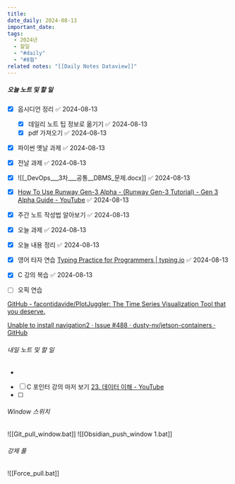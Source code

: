 ```yaml
---
title: 
date_daily: 2024-08-13
important_date: 
tags:
  - 2024년
  - 할일
  - "#daily"
  - "#8월"
related notes: "[[Daily Notes Dataview]]"
---
```

##### 오늘 노트 및 할 일 
- [x] 옵시디언 정리 ✅ 2024-08-13
	- [x] 데일리 노트 팁 정보로 옮기기 ✅ 2024-08-13
	- [x] pdf 가져오기 ✅ 2024-08-13
- [x] 파이썬 옛날 과제 ✅ 2024-08-13
- [x] 전날 과제 ✅ 2024-08-13
- [x] ![[_DevOps___3차___공통__DBMS_문제.docx]] ✅ 2024-08-13
- [x] [How To Use Runway Gen-3 Alpha - (Runway Gen-3 Tutorial) - Gen 3 Alpha Guide - YouTube](https://www.youtube.com/watch?v=d7oxhBrx4v8) ✅ 2024-08-13
- [x] 주간 노트 작성법 알아보기 ✅ 2024-08-13
- [x] 오늘 과제 ✅ 2024-08-13
- [x] 오늘 내용 정리 ✅ 2024-08-13
- [x] 영어 타자 연습 [Typing Practice for Programmers | typing.io](https://typing.io/) ✅ 2024-08-13
- [x] C 강의 복습 ✅ 2024-08-13
- [ ] 오픽 연습


[GitHub - facontidavide/PlotJuggler: The Time Series Visualization Tool that you deserve.](https://github.com/facontidavide/PlotJuggler)

[Unable to install navigation2 · Issue #488 · dusty-nv/jetson-containers · GitHub](https://github.com/dusty-nv/jetson-containers/issues/488)

###### 내일 노트 및 할 일
- 
- [ ] C 포인터 강의 마저 보기 [23. 데이터 이해 - YouTube](https://www.youtube.com/watch?v=8JPyonjEAoE)
- [ ] 


######  Window 스위치
![[Git_pull_window.bat]]
![[Obsidian_push_window 1.bat]]



###### 강제 풀
![[Force_pull.bat]]